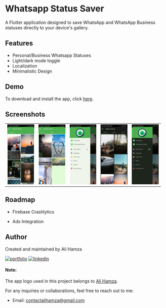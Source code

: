 
# Whatsapp Status Saver     

A Flutter application designed to save WhatsApp and WhatsApp Business statuses directly to your device's gallery.

## Features

- Personal/Business Whatsapp Statuses
- Light/dark mode toggle
- Localization
- Minimalistic Design
  
## Demo

To download and install the app, click [here](https://drive.google.com/file/d/13e-uGOBanLM0NKLnzl0_FUvMrojBDmHr/view?usp=sharing).


## Screenshots

  <table>
    <tr>
      <td style="text-align: center;">
        <img src="assets/app_screenshots/images_tab.jpg" width="200" />
      </td>
      <td style="text-align: center;">
        <img src="assets/app_screenshots/videos_tab.jpg" width="200" />
      </td>
      <td style="text-align: center;">
        <img src="assets/app_screenshots/app_drawer.jpg" width="200" />
      </td>
      <td style="text-align: center;">
        <img src="assets/app_screenshots/dark_mode.jpg" width="200" />
      </td>
      <td style="text-align: center;">
        <img src="assets/app_screenshots/drawer_dark.jpg" width="200" />
      </td>
      <!-- Add more screenshots as needed -->
    </tr>
  </table>


## Roadmap

- Firebase Crashlytics

- Ads Integration


## Author
Created and maintained by Ali Hamza 

[![portfolio](https://img.shields.io/badge/my_portfolio-000?style=for-the-badge&logo=ko-fi&logoColor=white)](https://hamzaawan007.github.io/)
[![linkedin](https://img.shields.io/badge/linkedin-0A66C2?style=for-the-badge&logo=linkedin&logoColor=white)](https://linkedin.com/in/ali-hamza-5b3085260)

#### Note:
The app logo used in this project belongs to [Ali Hamza]([link-to-your-portfolio-or-profile](https://hamzaawan007.github.io/)).

For any inquiries or collaborations, feel free to reach out to me:
- Email: contactalihamza@gmail.com
